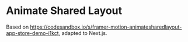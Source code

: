 # Animate Shared Layout

Based on https://codesandbox.io/s/framer-motion-animatesharedlayout-app-store-demo-i1kct, adapted to Next.js.
